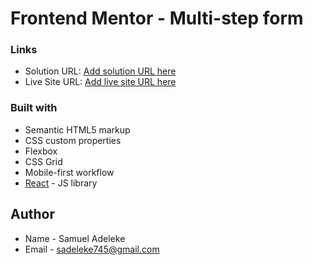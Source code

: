 # Frontend Mentor - Multi-step form

### Links

- Solution URL: [Add solution URL here](https://react-multi-step-form-cac37.web.app/)
- Live Site URL: [Add live site URL here](https://react-multi-step-form-cac37.web.app/)

### Built with

- Semantic HTML5 markup
- CSS custom properties
- Flexbox
- CSS Grid
- Mobile-first workflow
- [React](https://reactjs.org/) - JS library

## Author

- Name - Samuel Adeleke
- Email - sadeleke745@gmail.com
